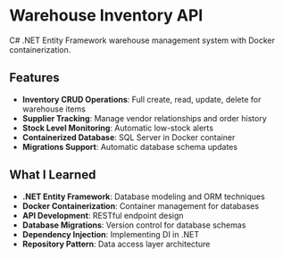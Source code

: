 # Warehouse Inventory API

C# .NET Entity Framework warehouse management system with Docker containerization.

## Features
- **Inventory CRUD Operations**: Full create, read, update, delete for warehouse items
- **Supplier Tracking**: Manage vendor relationships and order history
- **Stock Level Monitoring**: Automatic low-stock alerts
- **Containerized Database**: SQL Server in Docker container
- **Migrations Support**: Automatic database schema updates

## What I Learned
- **.NET Entity Framework**: Database modeling and ORM techniques
- **Docker Containerization**: Container management for databases
- **API Development**: RESTful endpoint design
- **Database Migrations**: Version control for database schemas
- **Dependency Injection**: Implementing DI in .NET
- **Repository Pattern**: Data access layer architecture
